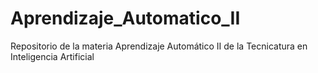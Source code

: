 # Aprendizaje_Automatico_II
Repositorio de la materia Aprendizaje Automático II de la Tecnicatura en Inteligencia Artificial
